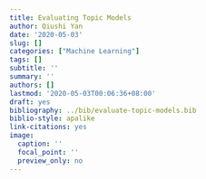 ```yaml
---
title: Evaluating Topic Models
author: Qiushi Yan
date: '2020-05-03'
slug: []
categories: ["Machine Learning"]
tags: []
subtitle: ''
summary: ''
authors: []
lastmod: '2020-05-03T00:06:36+08:00'
draft: yes
bibliography: ../bib/evaluate-topic-models.bib
biblio-style: apalike
link-citations: yes
image:
  caption: ''
  focal_point: ''
  preview_only: no
---
```




